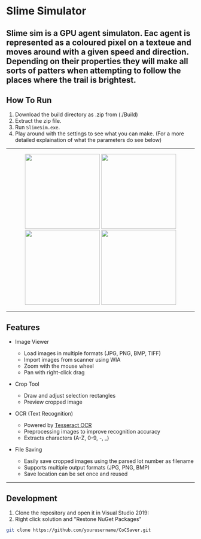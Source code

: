
# Slime Simulator

Slime sim is a GPU agent simulaton. 
Eac agent is represented as a coloured pixel on a texteue and moves around with a given speed and direction.
Depending on their properties they will make all sorts of patters when attempting to follow the places where the trail is brightest.
---

## How To Run
1. Download the build directory as .zip from (./Build)
2. Extract the zip file.  
3. Run `SlimeSim.exe`.  
4. Play around with the settings to see what you can make. (For a more detailed explaination of what the parameters do see below)
   
---
<p align="center">
  <img src="https://via.placeholder.com/200" width="200" />
  <img src="https://via.placeholder.com/200" width="200" />
  <img src="https://via.placeholder.com/200" width="200" />
  <img src="https://via.placeholder.com/200" width="200" />
</p>

---

## Features
- Image Viewer  
  - Load images in multiple formats (JPG, PNG, BMP, TIFF)
  - Import images from scanner using WIA 
  - Zoom with the mouse wheel  
  - Pan with right-click drag  

- Crop Tool  
  - Draw and adjust selection rectangles  
  - Preview cropped image  

- OCR (Text Recognition)  
  - Powered by [Tesseract OCR](https://github.com/tesseract-ocr/tesseract)  
  - Preprocessing images to improve recognition accuracy  
  - Extracts characters (A-Z, 0-9, -, _)  

- File Saving  
  - Easily save cropped images using the parsed lot number as filename  
  - Supports multiple output formats (JPG, PNG, BMP)  
  - Save location can be set once and reused  



---

## Development
1. Clone the repository and open it in Visual Studio 2019:
2. Right click solution and "Restone NuGet Packages"

```bash
git clone https://github.com/yourusername/CoCSaver.git
